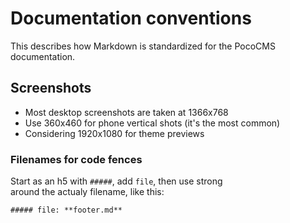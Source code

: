 # Documentation conventions

This describes how Markdown is standardized for the PocoCMS documentation.

## Screenshots

* Most desktop screenshots are taken at 1366x768
* Use 360x460 for phone vertical shots (it's the most common)
* Considering 1920x1080 for theme previews

### Filenames for code fences

Start as an h5 with `#####`, add `file`, then use strong  
around the actualy filename, like this: 

```
##### file: **footer.md**
```



